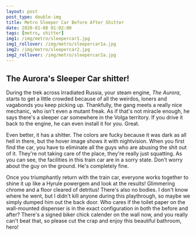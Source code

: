 ```yaml
---
layout: post
post_type: double-img
title: Metro Sleeper Car Before After Shitter
date: 2020-01-08 01:02:00
tags: [metro, shitter]
img1: /img/metro/sleepercar1.jpg
img1_rollover: /img/metro/sleepercar1a.jpg
img2: /img/metro/sleepercar2.jpg
img2_rollover: /img/metro/sleepercar2a.jpg
---
```

## The Aurora's Sleeper Car shitter!

During the trek across Irradiated Russia, your steam engine, *The Aurora*, starts to get a little crowded because of all the weirdos, loners and vagabonds you keep picking up. Thankfully, the gang meets a really nice mechanic, who isn't even a mutant freak. As if that's not miracle enough, he says there's a sleeper car somewhere in the Volga territory. If you drive it back to the engine, he can even install it for you. Great. 

Even better, it has a shitter. The colors are fucky because it was dark as all hell in there, but the hover image shows it with nightvision. When you first find the car, you have to eliminate all the guys who are abusing the shit out of it. They're not taking care of the place, they're really just squatting. As you can see, the facilities in this train car are in a sorry state. Don't worry about the guy on the ground. He's completely fine. 

Once you triumphantly return with the train car, everyone works together to shine it up like a Hyrule powergem and look at the results! Glimmering chrome and a floor cleared of detritus! There's also no bodies. I don't know where he went, but I didn't kill anyone during this playthrough, so maybe we simply dumped him out the back door. Who cares if the toilet paper on the wall-mounted dispenser is in the exact configuration in both the before and after? There's a signed biker chick calender on the wall now, and you really can't beat that, so please cut the crap and enjoy this beautiful bathroom, hero!
